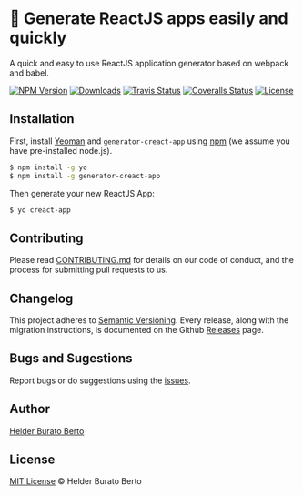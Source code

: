 # 🔩 Generate ReactJS apps easily and quickly

A quick and easy to use ReactJS application generator based on webpack and babel.

[![NPM Version][npm-badge]][npm-url]
[![Downloads][npm-downloads-badge]][npm-downloads-url]
[![Travis Status][travis-badge]][travis-url] 
[![Coveralls Status][coveralls-badge]][coveralls-url]
[![License][license-badge]][license-url]

## Installation

First, install [Yeoman](http://yeoman.io/) and `generator-creact-app` using [npm](https://www.npmjs.com/) (we assume you have pre-installed node.js).

```bash
$ npm install -g yo
$ npm install -g generator-creact-app
```

Then generate your new ReactJS App:

```bash
$ yo creact-app
```

## Contributing

Please read [CONTRIBUTING.md](CONTRIBUTING.md) for details on our code of conduct, and the process for submitting pull requests to us.

## Changelog

This project adheres to [Semantic Versioning](https://semver.org/). Every release, along with the migration instructions, is documented on the Github [Releases](https://github.com/helderburato/generator-creact-app/releases) page.

## Bugs and Sugestions

Report bugs or do suggestions using the [issues](https://github.com/helderburato/generator-creact-app/issues).

## Author

[Helder Burato Berto](https://github.com/helderburato)

## License

[MIT License](LICENSE) © Helder Burato Berto

[npm-badge]: https://img.shields.io/npm/v/generator-creact-app.svg
[npm-url]: https://www.npmjs.com/package/generator-creact-app
[npm-downloads-badge]: https://img.shields.io/npm/dt/generator-creact-app.svg
[npm-downloads-url]: https://www.npmjs.com/package/generator-creact-app
[travis-url]: https://travis-ci.com/helderburato/generator-creact-app
[travis-badge]: https://travis-ci.com/helderburato/generator-creact-app.svg?branch=master
[coveralls-url]: https://coveralls.io/github/helderburato/generator-creact-app?branch=master
[coveralls-badge]: https://coveralls.io/repos/github/helderburato/generator-creact-app/badge.svg?branch=master
[license-badge]: https://img.shields.io/github/license/helderburato/generator-creact-app.svg
[license-url]: https://opensource.org/licenses/MIT
